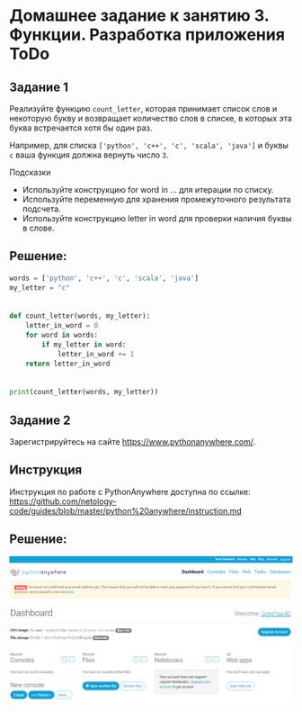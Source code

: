 # Домашнее задание к занятию 3. Функции. Разработка приложения ToDo
## Задание 1
Реализуйте функцию `count_letter`, которая принимает список слов и некоторую букву и возвращает количество слов в списке, в которых эта буква встречается хотя бы один раз.

Например, для списка `['python', 'c++', 'c', 'scala', 'java']` и буквы `c` ваша функция должна вернуть число `3`.

Подсказки
- Используйте конструкцию for word in ... для итерации по списку.
- Используйте переменную для хранения промежуточного результата подсчета.
- Используйте конструкцию letter in word для проверки наличия буквы в слове.
## Решение:
```python
words = ['python', 'c++', 'c', 'scala', 'java']
my_letter = "c"


def count_letter(words, my_letter):
    letter_in_word = 0
    for word in words:
        if my_letter in word:
            letter_in_word += 1
    return letter_in_word


print(count_letter(words, my_letter))
```
## Задание 2
Зарегистрируйтесь на сайте https://www.pythonanywhere.com/.

## Инструкция
Инструкция по работе с PythonАnywhere доступна по ссылке: https://github.com/netology-code/guides/blob/master/python%20anywhere/instruction.md
## Решение:
 ![](img/3_1.PNG)